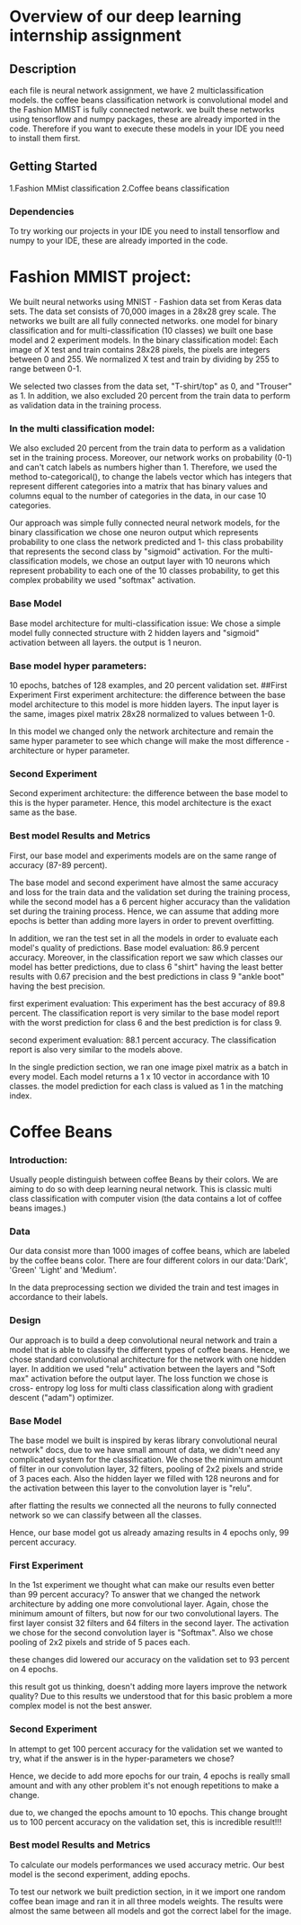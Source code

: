 # Overview of our deep learning internship assignment


## Description

each file is neural network assignment, we have 2 multiclassification models.
the coffee beans classification network is convolutional model and the Fashion MMIST is fully connected network.
we built these networks using tensorflow and numpy packages, these are already imported in the code. Therefore if you want to execute these models in your IDE you need to install them first.

## Getting Started

1.Fashion MMist classification
2.Coffee beans classification

### Dependencies

To try working our projects in your IDE you need to install tensorflow and numpy to your IDE, these are already imported in the code.

# Fashion MMIST project:
We built neural networks using MNIST - Fashion data set from Keras data sets.
The data set consists of 70,000 images in a 28x28 grey scale.
The networks we built are all fully connected networks. one model for binary classification and for multi-classification (10 classes) we built one base model and 2 experiment models.
In the binary classification model:
Each image of X test and train contains 28x28 pixels, the pixels are integers between 0 and 255. 
We normalized X test and train by dividing by 255 to range between  0-1.

We selected two classes from the data set, "T-shirt/top" as 0, and "Trouser" as 1.
In addition, we also excluded 20 percent from the train data to perform as validation data in the training process.

### In the multi classification model:
We also excluded 20 percent from the train data to perform as a validation set in the training process.
Moreover, our network works on probability (0-1) and can't catch labels as numbers higher than 1.
Therefore, we used the method to-categorical(), to change the labels vector which has integers that represent different categories into a matrix that has binary values and columns equal to the number of categories in the data, in our case 10 categories.

Our approach was simple fully connected neural network models, for the binary classification we chose one neuron output which
represents probability to one class the network predicted and 1- this class probability that represents the second class by "sigmoid" activation.
For the multi-classification models, we chose an output layer with 10 neurons which represent probability to each one of the 10 classes probability, to get this complex probability we used "softmax" activation.

### Base Model
Base model architecture for multi-classification issue:
We chose a simple model fully connected structure with 2 hidden layers and "sigmoid" activation between all layers. the output is 1 neuron.

### Base model hyper parameters:
10 epochs, batches of 128 examples, and 20 percent validation set.
##First Experiment
First experiment architecture:
the difference between the base model architecture to this model is more hidden layers.
The input layer is the same, images pixel matrix 28x28 normalized to values between 1-0.

In this model we changed only the network architecture and remain the same hyper parameter to see which change will make the most difference - architecture or hyper parameter.

### Second Experiment
Second experiment architecture:
the difference between the base model to this is the hyper parameter.
Hence, this model architecture is the exact same as the base.

### Best model Results and Metrics
First, our base model and experiments models are on the same range of accuracy (87-89 percent).

The base model and second experiment have almost the same accuracy and loss for the train data and the validation set during the training process, while the second model has a 6 percent higher accuracy than the validation set during the training process.
Hence, we can assume that adding more epochs is better than adding more layers in order to prevent overfitting.

In addition, we ran the test set in all the models in order to evaluate each model's quality of predictions.
Base model evaluation:
86.9 percent accuracy.
Moreover, in the classification report we saw which classes our model has better predictions, due to class 6 "shirt" having the least better results with 0.67 precision and the best predictions in class 9 "ankle boot" having the best precision.

first experiment evaluation:
This experiment has the best accuracy of 89.8 percent.
The classification report is very similar to the base model report with the worst prediction for class 6 and the best prediction is for class 9.

second experiment evaluation:
88.1 percent accuracy.
The classification report is also very similar to the models above.

In the single prediction section, we ran one image pixel matrix as a batch in every model.
Each model returns a 1 x 10 vector in accordance with 10 classes. the model prediction for each class is valued as 1 in the matching index.

# Coffee Beans 
### Introduction:
Usually people distinguish between coffee Beans by their colors.
We are aiming to do so with deep learning neural network.
This is classic multi class classification with computer vision (the data contains a lot of coffee beans images.)

### Data
Our data consist more than 1000 images of coffee beans, which are labeled by the coffee beans color.
There are four different colors in our data:'Dark', 'Green' 'Light' and 'Medium'.

In the data preprocessing section we divided the train and test images in accordance to their labels.

### Design
Our approach is to build a deep convolutional neural network and train a model that is able to classify the different types of coffee beans. Hence, we chose standard convolutional architecture for the network with one hidden layer.
In addition we used "relu" activation between the layers and "Soft max" activation before the output layer.
The loss function we chose is cross- entropy log loss for multi class classification along with gradient descent ("adam") optimizer. 

### Base Model
The base model we built is inspired by keras library convolutional neural network" docs, due to we have small amount of data, we didn't need any complicated system for the classification.
We chose the minimum amount of filter in our convolution layer, 32 filters, pooling of 2x2 pixels and stride of 3 paces each.
Also the hidden layer we filled with 128 neurons and for the activation between this layer to the convolution layer is "relu".

after flatting the results we connected all the neurons to fully connected network so we can classify between all the classes.

Hence, our base model got us already amazing results in 4 epochs only, 99 percent accuracy.

### First Experiment
In the 1st experiment we thought what can make our results even better than 99 percent accuracy? 
To answer that we changed the network architecture by adding one more convolutional layer.
Again, chose the minimum amount of filters, but now for our two convolutional layers.
The first layer consist 32 filters and 64 filters in the second layer.
The activation we chose for the second convolution layer is "Softmax".
Also we chose pooling of 2x2 pixels and stride of 5 paces each.

these changes did lowered our accuracy on the validation set to 93 percent on 4 epochs.

this result got us thinking, doesn't adding more layers improve the network quality?
Due to this results we understood that for this basic problem a more complex model is not the best answer.

### Second Experiment

In attempt to get 100 percent accuracy for the validation set we wanted to try, what if the answer is in the hyper-parameters we chose?

Hence, we decide to add more epochs for our train, 4 epochs is really small amount and with any other problem it's not enough repetitions to make a change.

due to, we changed the epochs amount to 10 epochs.
This change brought us to 100 percent accuracy on the validation set, this is incredible result!!!

### Best model Results and Metrics
To calculate our models performances we used accuracy metric.
Our best model is the second experiment, adding epochs.

To test our network we built prediction section, in it we import one random coffee bean image and ran it in all three models weights.
The results were almost the same between all models and got the correct label for the image.

